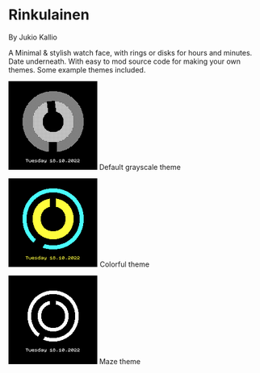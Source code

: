 # Rinkulainen

By Jukio Kallio

A Minimal & stylish watch face, with rings or disks for hours and minutes. Date underneath. With easy to mod source code for making your own themes. Some example themes included.

![](screenshot1.png) 
Default grayscale theme

![](screenshot2.png) 
Colorful theme

![](screenshot3.png) 
Maze theme
